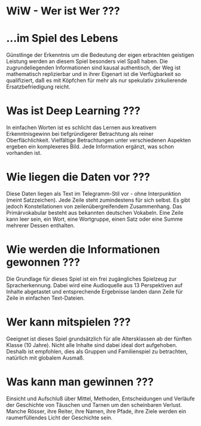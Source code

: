 # WiW - Wer ist Wer ???

# ...im Spiel des Lebens
Günstlinge der Erkenntnis um die Bedeutung der eigen erbrachten geistigen Leistung werden an diesem Spiel besonders viel Spaß haben. Die zugrundeliegenden Informationen sind kausal authentisch, der Weg ist mathematisch replizierbar und in ihrer Eigenart ist die Verfügbarkeit so qualifiziert, daß es mit Köpfchen für mehr als nur spekulativ zirkulierende Ersatzbefriedigung reicht.

# Was ist Deep Learning ???
In einfachen Worten ist es schlicht das Lernen aus kreativem Erkenntnisgewinn bei tiefgründigerer Betrachtung als reiner Oberflächlichkeit. Vielfältige Betrachtungen unter verschiedenen Aspekten ergeben ein komplexeres Bild. Jede Information ergänzt, was schon vorhanden ist. 

# Wie liegen die Daten vor ???
Diese Daten liegen als Text im Telegramm-Stil vor - ohne Interpunktion (meint Satzzeichen). Jede Zeile steht zumindestens für sich selbst. Es gibt jedoch Konstellationen von zeilenübergreifendem Zusammenhang. Das Primärvokabular besteht aus bekannten deutschen Vokabeln. Eine Zeile kann leer sein, ein Wort, eine Wortgruppe, einen Satz oder eine Summe mehrerer Dessen enthalten.

# Wie werden die Informationen gewonnen ???
Die Grundlage für dieses Spiel ist ein frei zugängliches Spielzeug zur Spracherkennung. Dabei wird eine Audioquelle aus 13 Perspektiven auf Inhalte abgetastet und entsprechende Ergebnisse landen dann Zeile für Zeile in einfachen Text-Dateien.

# Wer kann mitspielen ???
Geeignet ist dieses Spiel grundsätzlich für alle Altersklassen ab der fünften Klasse (10 Jahre). Nicht alle Inhalte sind dabei ideal dort aufgehoben. Deshalb ist empfohlen, dies als Gruppen und Familienspiel zu betrachten, natürlich mit globalem Ausmaß. 

# Was kann man gewinnen ???
Einsicht und Aufschluß über Mittel, Methoden, Entscheidungen und Verläufe der Geschichte von Täuschen und Tarnen um den scheinbaren Verlust. Manche Rösser, ihre Reiter, ihre Namen, ihre Pfade, ihre Ziele werden ein raumerfüllendes Licht der  Geschichte sein.



